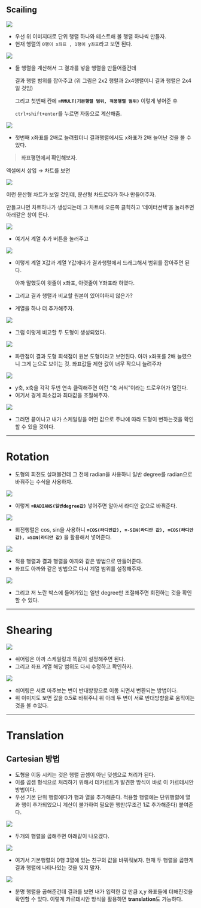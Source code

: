 ## Scailing

![](https://velog.velcdn.com/images/kansun12/post/59ac5d05-179c-44aa-9a1f-616de606acfb/image.png)

- 우선 위 이미지대로 단위 행렬 하나와 테스트해 볼 행렬 하나씩 만들자.
- 현재 행렬의 `0행이 x좌표 , 1행이 y좌표`라고 보면 된다.

![](https://velog.velcdn.com/images/kansun12/post/40ed24fc-f85c-42d8-a92b-d4d8b36ed136/image.png)

- 둘 행렬을 계산해서 그 결과를 넣을 행렬을 만들어줄건데

  결과 행렬 범위를 잡아주고 (위 그림은 2x2 행렬과 2x4행렬이니 결과 행렬은 2x4일 것임)

  그리고 첫번째 칸에 **`=MMULT(기본행렬 범위, 적용행렬 범위)`** 이렇게 넣어준 후

  `ctrl+shift+enter`를 누르면 자동으로 계산해줌.


![](https://velog.velcdn.com/images/kansun12/post/3aa1f278-f37a-4991-9bfb-c5a304f7273a/image.png)

- 첫번째 x좌표를 2배로 늘려줬더니 결과행렬에서도 x좌표가 2배 늘어난 것을 볼 수 있다.

> **좌표평면에서 확인해보자.**

엑셀에서 삽입 → 차트를 보면

![](https://velog.velcdn.com/images/kansun12/post/a2d993c8-0660-4a6f-9d2d-bd3936a5e208/image.png)

이런 분산형 차트가 보일 것인데, 분산형 차드로다가 하나 만들어주자.

만들고나면 차트하나가 생성되는데 그 차트에 오른쪽 클힉하고 ‘데이터선택’을 눌러주면 아래같은 창이 뜬다.

![](https://velog.velcdn.com/images/kansun12/post/7c22b39e-9f64-42e3-bc59-571d22f9d973/image.png)

- 여기서 계열 추가 버튼을 눌러주고

![](https://velog.velcdn.com/images/kansun12/post/ba89691d-a28c-4cfc-bf49-ecd412e5ffcb/image.png)

- 이렇게 계열 X값과 계열 Y값에다가 결과행렬에서 드래그해서 범위를 잡아주면 된다.

  아까 말했듯이 윗줄이 x좌표, 아랫줄이 Y좌표라 하였다.

- 그리고 결과 행렬과 비교할 원본이 있어야하지 않은가?
- 계열을 하나 더 추가해주자.

![](https://velog.velcdn.com/images/kansun12/post/bdc2ac4e-e64d-4be7-8538-9d97339f346e/image.png)

- 그럼 이렇게 비교할 두 도형이 생성되었다.

![](https://velog.velcdn.com/images/kansun12/post/9a4abcf3-1474-4c3d-86cd-cd772bf83062/image.png)

- 파란점이 결과 도형 회색점이 원본 도형이라고 보면된다. 아까 x좌표를 2배 늘렸으니 그게 눈으로 보이는 것. 좌표값들 제한 값이 너무 작으니 늘려주자

![](https://velog.velcdn.com/images/kansun12/post/fa3bb017-0c38-4af0-9475-6fb7586ff362/image.png)

- y축, x축을 각각 두번 연속 클릭해주면 이런 “축 서식”이라는 드로우어가 열린다.
- 여기서 경계 최소값과 최대값을 조절해주자.

![](https://velog.velcdn.com/images/kansun12/post/187d310b-2d90-42eb-bc0c-1e8daa3b0726/image.png)

- 그러면 끝이나고 내가 스케일링을 어떤 값으로 주냐에 따라 도형이 변하는것을 확인할 수 있을 것이다.

---

# Rotation

- 도형의 회전도 살펴볼건데 그 전에 radian을 사용하니 일반 degree를 radian으로 바꿔주는 수식을 사용하자.

![](https://velog.velcdn.com/images/kansun12/post/d39b6d58-fd86-4e70-a04f-b011f6aa4e13/image.png)

- 이렇게 **`=RADIANS(일반degree값)`** 넣어주면 알아서 라디안 값으로 바꿔준다.

![](https://velog.velcdn.com/images/kansun12/post/fae41c29-1c8f-46fc-b8f7-d154789027a9/image.png)

- 회전행렬은 cos, sin을 사용하니 **`=COS(라디안값), =-SIN(라디안 값), =COS(라디안값), =SIN(라디안 값)`** 을 활용해서 넣어준다.

![](https://velog.velcdn.com/images/kansun12/post/22c15b2e-41b7-45a7-8d49-c645a15e0d6a/image.png)

- 적용 행렬과 결과 행렬을 아까와 같은 방법으로 만들어준다.
- 좌표도 아까와 같은 방법으로 다시 계열 범위를 설정해주자.

![](https://velog.velcdn.com/images/kansun12/post/0920756f-a86c-487c-b207-f7fc9c14ecc3/image.png)

- 그리고 저 노란 박스에 들어가있는 일반 degree만 조절해주면 회전하는 것을 확인할 수 있다.

---

# Shearing

![](https://velog.velcdn.com/images/kansun12/post/9eb83f29-dc68-4301-a108-fc3d876e1684/image.png)

- 쉬어링은 아까 스케일링과 똑같이 설정해주면 된다.
- 그리고 좌표 계열 해당 범위도 다시 수정하고 확인하자.

![](https://velog.velcdn.com/images/kansun12/post/7e794147-d428-47fe-81e1-8c573b26de18/image.png)


- 쉬어링은 서로 마주보는 변이 반대방향으로 이동 되면서 변환되는 방법이다.
- 위 이미지도 보면 값을 0.5로 바꿔주니 위 아래 두 변이 서로 반대방향을로 움직이는 것을 볼 수있다.

---

# Translation

## Cartesian 방법

- 도형을 이동 시키는 것은 행렬 곱셈이 아닌 덧셈으로 처리가 된다.
- 이를 곱셈 형식으로 처리하기 위해서 데카르트가 발견한 방식이 바로 이 카르테시안 방법이다.
- 우선 기본 단위 행렬에다가 행과 열을 추가해준다. 적용할 행렬에는 단위행렬에 열과 행이 추가되었으니 계산이 불가하여 필요한 행만(무조건 1로 추가해준다) 붙여준다.

![](https://velog.velcdn.com/images/kansun12/post/a4c6fc9b-d71b-45e3-80e2-781ea9d186be/image.png)


- 두개의 행렬을 곱해주면 아래같이 나오겠다.

![](https://velog.velcdn.com/images/kansun12/post/f93e1691-891b-4998-acfb-45d7191d1aae/image.png)

- 여기서 기본행렬의 0행 3열에 있는 친구의 값을 바꿔줘보자. 현재  두 행렬을 곱한게 결과 행렬에 나타나있는 것을 잊지 말자.

![](https://velog.velcdn.com/images/kansun12/post/5767c45a-571b-4852-ba7f-17c4354ab78e/image.png)

- 분명 행렬을 곱해준건데 결과를 보면 내가 입력한 값 만큼 x,y 좌표들에 더해진것을 확인할 수 있다. 이렇게 카르테시안 방식을 활용하면 **translation**도 가능하다.
